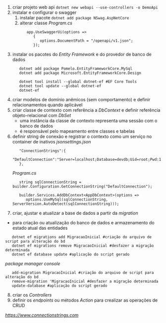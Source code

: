 1. criar projeto web api
   ```dotnet new webapi --use-controllers -o DemoApi```  
2. instalar e configurar o swagger
   1. instalar pacote
      ```dotnet add package NSwag.AspNetCore```
   2. alterar classe *Program.cs*
      ```
         app.UseSwaggerUi(options =>
            {
               options.DocumentPath = "/openapi/v1.json";
            });
      ```
3. instalar os pacotes do *Entity Framework* e do provedor de banco de dados
      ```
         dotnet add package Pomelo.EntityFrameworkCore.MySql
         dotnet add package Microsoft.EntityFrameworkCore.Design

         dotnet tool install --global dotnet-ef #EF Core Tools
         dotnet tool update --global dotnet-ef
         dotnet-ef
      ``` 
4. criar modelos de domínio anêmicos (sem comportamento) e definir relacionamentos quando aplicável
5. criar classe de contexto com referência a *DbContext* e definir referência objeto-relacional com *DbSet*
   - uma instância da classe de contexto representa uma sessão com o banco de dados
   - é responsável pelo mapeamento entre classes e tabelas
6. definir string de conexão e registrar o contexto como um serviço no container de inativos
   *jsonsettings.json*
   ```
      "ConnectionStrings":{
         "DefaultConnection":"Server=localhost;Database=devdb;Uid=root;Pwd:1234"
      },
   ```
   *Program.cs*
   ```
      string sqlConnectionString = builder.Configuration.GetConnectionString("DefaultConnection");

      builder.Services.AddDbContext<AppDbContext>(options =>
         options.UseMySql(sqlConnectionString, ServerVersion.AutoDetect(sqlConnectionString)));
   ```
7.  criar, ajustar e atualizar a base de dados a partir da *migration*
   - para criação ou atualização do banco de dados e armazenamento do estado atual das entidades
   ```
      dotnet ef migrations add MigracaoInicial #criação do arquivo de script para alteração do bd
      dotnet ef migrations remove MigracaoInicial #desfazer a migração determinada
      dotnet ef database update #aplicação do script gerado
   ```
   *package manager console*
   ```
      add-migration MigracaoInicial #criação do arquivo de script para alteração do bd
      remove-migration 'MigracaoInicial #desfazer a migração determinada
      update-database #aplicação do script gerado
   ```


8.  criar os *Controllers*
9.  definir os *endpoints* ou métodos *Action* para crealizar as operações de CRUD

*https://www.connectionstrings.com*